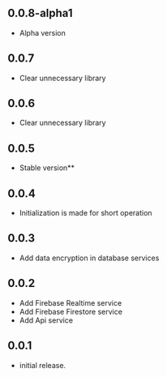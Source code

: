 ## 0.0.8-alpha1
* Alpha version

## 0.0.7
* Clear unnecessary library

## 0.0.6
* Clear unnecessary library

## 0.0.5
* Stable version**

## 0.0.4
* Initialization is made for short operation

## 0.0.3
* Add data encryption in database services

## 0.0.2
* Add Firebase Realtime service
* Add Firebase Firestore service
* Add Api service

## 0.0.1
* initial release.
